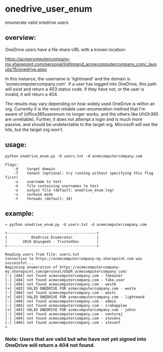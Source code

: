 
# onedrive_user_enum
enumerate valid onedrive users


## overview:
OneDrive users have a file share URL with a known location:

https://acmecomputercompany-my.sharepoint.com/personal/lightmand_acmecomputercompany_com/_layouts/15/onedrive.aspx

In this instance, the username is 'lightmand' and the domain is 'acmecomputercompany.com'. If a user has logged into OneDrive, this path will exist and return a 403 status code. If they have not, or the user is invalid, it will return a 404.

The results may vary depending on how widely used OneDrive is within an org. Currently it is the most reliable user-enumeration method that I'm aware of (office365userenum no longer works, and the others like UhOh365 are unreliable). Further, it does not attempt a login and is much more passive, and should be undetectable to the target org. Microsoft will see the hits, but the target org won't.


## usage:

```
python onedrive_enum.py -U users.txt -d acmecomputercompany.com

Flags:
    -d    target domain
    -T    tenant (optional: try running without specifying this flag first)
    -u    username to test
    -U    file containing usernames to test
    -o    output file (default: onedrive_enum.log)
    -v    verbose mode
    -t    threads (default: 10)

```

## example:
```
> python onedrive_enum.py -U users.txt -d acmecomputercompany.com

+-----------------------------------------+
|           OneDrive Enumerator           |
|       2019 @nyxgeek - TrustedSec        |
+-----------------------------------------+

Reading users from file: users.txt
Connection to https://acmecomputercompany-my.sharepoint.com was successful...
Beginning enumeration of https://acmecomputercompany-my.sharepoint.com/personal/USER_acmecomputercompany_com/
[-] [404] not found acmecomputercompany.com - fakeuser
[-] [404] not found acmecomputercompany.com - fake.user
[-] [404] not found acmecomputercompany.com - westb
[+] [403] VALID ONEDRIVE FOR acmecomputercompany.com - westa
[-] [404] not found acmecomputercompany.com - westc
[+] [403] VALID ONEDRIVE FOR acmecomputercompany.com - lightmand
[-] [404] not found acmecomputercompany.com - admin
[-] [404] not found acmecomputercompany.com - crabapplee
[+] [403] VALID ONEDRIVE FOR acmecomputercompany.com - johns
[-] [404] not found acmecomputercompany.com - venturej
[-] [404] not found acmecomputercompany.com - stevens
[-] [404] not found acmecomputercompany.com - stevenf
>
```

### Note: Users that are valid but who have not yet signed into OneDrive will return a 404 not found.
